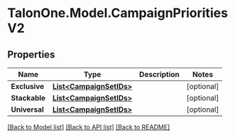 # TalonOne.Model.CampaignPrioritiesV2
## Properties

Name | Type | Description | Notes
------------ | ------------- | ------------- | -------------
**Exclusive** | [**List&lt;CampaignSetIDs&gt;**](CampaignSetIDs.md) |  | [optional] 
**Stackable** | [**List&lt;CampaignSetIDs&gt;**](CampaignSetIDs.md) |  | [optional] 
**Universal** | [**List&lt;CampaignSetIDs&gt;**](CampaignSetIDs.md) |  | [optional] 

[[Back to Model list]](../README.md#documentation-for-models) [[Back to API list]](../README.md#documentation-for-api-endpoints) [[Back to README]](../README.md)

